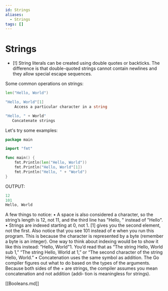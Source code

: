 ```yaml
---
id: Strings
aliases:
  - Strings
tags: []
---
```


# Strings

- [!] String literals can be created using double quotes or backticks. The
  difference is that double-quoted strings cannot contain newlines and they allow
  special escape sequences.

Some common operations on strings:

```go
len("Hello, World")
```

```go
"Hello, World"[1]
    Access a particular character in a string
```

```go
"Hello, " + World"
   Concatenate strings
```

Let's try some examples:

```go
package main

import "fmt"

func main() {
    fmt.Println(len("Hello, World"))
    fmt.Println("Hello, World"[1])
    fmt.Println("Hello, " + "World")
}
```

OUTPUT:

```go
12
101
Hello, World
```

A few things to notice:
• A space is also considered a character, so the string’s length is 12, not 11, and the
third line has "Hello, " instead of "Hello".
• Strings are indexed starting at 0, not 1. [1] gives you the second element, not the
first. Also notice that you see 101 instead of e when you run this program. This is
because the character is represented by a byte (remember a byte is an integer).
One way to think about indexing would be to show it like this instead: "Hello,
World"1. You’d read that as “The string Hello, World sub 1,” “The string Hello,
World at 1,” or “The second character of the string Hello, World.”
• Concatenation uses the same symbol as addition. The Go compiler figures out
what to do based on the types of the arguments. Because both sides of the + are
strings, the compiler assumes you mean concatenation and not addition (addi‐
tion is meaningless for strings).

[[Booleans.md]]
